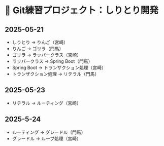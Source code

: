 # 📘 Git練習プロジェクト：しりとり開発

## 2025-05-21

- しりとり → りんご（宮崎）
- りんご → ゴリラ（門馬）
- ゴリラ → ラッパークラス（宮崎）
- ラッパークラス → Spring Boot（門馬）
- Spring Boot → トランザクション処理（宮崎）
- トランザクション処理 → リテラル（門馬）

## 2025-05-23

- リテラル → ルーティング（宮崎）

## 2025-5-24

- ルーティング → グレードル（門馬）
- グレードル → ループ処理（宮崎）